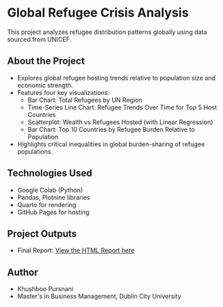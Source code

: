 # Global Refugee Crisis Analysis

This project analyzes refugee distribution patterns globally using data sourced from UNICEF.

## About the Project

- Explores global refugee hosting trends relative to population size and economic strength.
- Features four key visualizations:
  - Bar Chart: Total Refugees by UN Region
  - Time-Series Line Chart: Refugee Trends Over Time for Top 5 Host Countries
  - Scatterplot: Wealth vs Refugees Hosted (with Linear Regression)
  - Bar Chart: Top 10 Countries by Refugee Burden Relative to Population
- Highlights critical inequalities in global burden-sharing of refugee populations.

## Technologies Used

- Google Colab (Python)
- Pandas, Plotnine libraries
- Quarto for rendering
- GitHub Pages for hosting

## Project Outputs

- Final Report: [View the HTML Report here](https://khushboopursnani.github.io/refugee-crisis-report/report.html)

## Author

- Khushboo Pursnani  
- Master's in Business Management, Dublin City University

